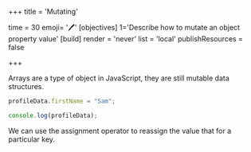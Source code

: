 +++
title = 'Mutating'

time = 30
emoji= '🖊️'
[objectives]
    1='Describe how to mutate an object property value'
[build]
  render = 'never'
  list = 'local'
  publishResources = false

+++

Arrays are a type of object in JavaScript, they are still mutable data structures.

```js
profileData.firstName = "Sam";

console.log(profileData);
```

We can use the assignment operator to reassign the value that for a particular key.
